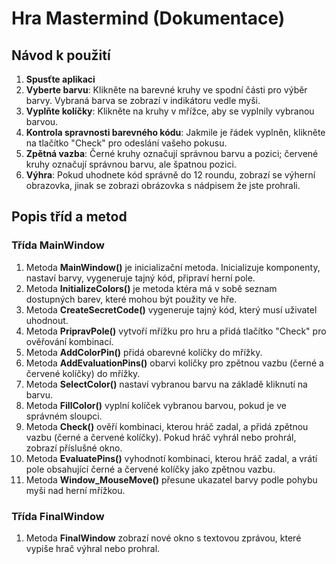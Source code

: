 # Hra Mastermind (Dokumentace)
## Návod k použití

1. **Spusťte aplikaci**
2. **Vyberte barvu**: Klikněte na barevné kruhy ve spodní části pro výběr barvy. Vybraná barva se zobrazí v indikátoru vedle myši.
3. **Vyplňte kolíčky**: Klikněte na kruhy v mřížce, aby se vyplnily vybranou barvou.
4. **Kontrola spravnosti barevného kódu**: Jakmile je řádek vyplněn, klikněte na tlačítko "Check" pro odeslání vašeho pokusu.
5. **Zpětná vazba**: Černé kruhy označují správnou barvu a pozici; červené kruhy označují správnou barvu, ale špatnou pozici.
6. **Výhra**: Pokud uhodnete kód správně do 12 roundu, zobrazí se výherní obrazovka, jinak se zobrazi obrázovka s nádpisem že jste prohrali.

## Popis tříd a metod
### Třída MainWindow
1. Metoda **MainWindow()** je inicializační metoda. Inicializuje komponenty, nastaví barvy, vygeneruje tajný kód, připraví herní pole.
2. Metoda **InitializeColors()** je metoda ktéra má v sobě seznam dostupných barev, které mohou být použity ve hře.
3. Metoda **CreateSecretCode()** vygeneruje tajný kód, který musí uživatel uhodnout.
4. Metoda **PripravPole()** vytvoří mřížku pro hru a přidá tlačítko "Check" pro ověřování kombinací.
5. Metoda **AddColorPin()** přidá obarevné kolíčky do mřížky.
6. Metoda **AddEvaluationPins()** obarvi kolíčky pro zpětnou vazbu (černé a červené kolíčky) do mřížky.
7. Metoda **SelectColor()** nastaví vybranou barvu na základě kliknutí na barvu.
8. Metoda **FillColor()** vyplní kolíček vybranou barvou, pokud je ve správném sloupci.  
9. Metoda **Check()** ověří kombinaci, kterou hráč zadal, a přidá zpětnou vazbu (černé a červené kolíčky). Pokud hráč vyhrál nebo prohrál, zobrazí příslušné okno.
10. Metoda **EvaluatePins()** vyhodnotí kombinaci, kterou hráč zadal, a vrátí pole obsahující černé a červené kolíčky jako zpětnou vazbu.
11. Metoda **Window_MouseMove()** přesune ukazatel barvy podle pohybu myši nad herní mřížkou.

### Třída FinalWindow
1. Metoda **FinalWindow** zobrazí nové okno s textovou zprávou, které vypiše hrač výhral nebo prohral.

